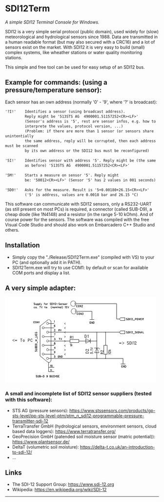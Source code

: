 # SDI12Term
_A simple SDI12 Terminal Console for Windows._
 
SDI12 is a very simple serial protocol (public domain), used widely for (slow) meteorological and hydrological sensors since 1988.
Data are transmitted in a human readable format (but may also secured with a CRC16) and a lot of sensors exist on the market. With SDI12 it is very easy to build (small) complex systems, like wheather stations or water quality monitoring stations.

This simple and free tool can be used for easy setup of an SDI12 bus.

## Example for commands: (using a pressure/temperature sensor): 
Each sensor has an own address (normally '0' - '9', where '?' is broadcast):

```
'?I!'    Identifies a sensor (using broadcast address). 
         Reply might be '513STS AG  4900001.51157252<CR><LF>' 
         (Sensor's address is '5', rest are sensor infos, e.g. how to 
         interprete the values, protocol version, ...) 
         (Problem: if there are more than 1 sensor (or sensors share unintentially
         the same address, reply will be corrupted, then each address must be scanned
         by its own address or the SDI12 bus must be reconfigured)
         
'5I!'    Identifies sensor with address '5'. Reply might be (the same 
         as before) '513STS AG  4900001.51157252<CR><LF>'
         
'5M!'    Starts a measure on sensor '5'. Reply might 
         be: '50012<CR><LF>' (Sensor '5' has 2 values in 001 seconds)
         
'5D0!'   Asks for the measure. Result is '5+0.00180+26.15<CR><LF>' 
         ('5' is address, values are 0.0018 bar and 26.15 °C)
```

This software can communicate with SDI12 sensors, only a RS232-UART (as still present on most PCs) is required,
a connector (called SUB-D9), a cheap diode (like 1N4148) and a resistor (in the range 5-10 kOhm). And of course power for the sensors.
The software was compiled with the free Visual Code Studio and should also work on Embarcadero C++ Studio and others.

## Installation ##
- Simply copy the "./Release/SDI12Term.exe" (compiled with VS) to your PC (and optionally add it in PATH).
- SDI12Term.exe will try to use COM1: by default or scan for available COM ports and display a list.
 
## A very simple adapter: ##
!['Adapter'](./Img/connector.jpg "Adapter")

### A small and incomplete list of SDI12 sensor suppliers (tested with this software): ###
- STS AG (pressure sensors): https://www.stssensors.com/products/gp-sts-level/pp-sts-level-ptm/ptm_n_sdi12-programmable-pressure-transmitter-sdi-12
- TerraTransfer GmbH (hydrological sensors, environment sensors, cloud based data loggers): https://www.terratransfer.org/
- GeoPrecision GmbH (patended soil moisture sensor (matric potential)): https://www.plantsensor.de/
- DeltaT (volumetric soil moisture): https://delta-t.co.uk/an-introduction-to-sdi-12/
- ...

## Links ##
- The SDI-12 Support Group: https://www.sdi-12.org
- Wikipedia: https://en.wikipedia.org/wiki/SDI-12




***
